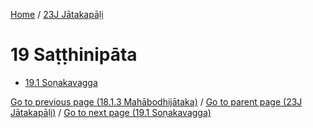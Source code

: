 
[Home](/) / [23J Jātakapāḷi](/tipitaka/23J.md)

# 19 Saṭṭhinipāta

* [19.1 Soṇakavagga](/tipitaka/23J/19/19.1.md)

[Go to previous page (18.1.3 Mahābodhijātaka)](/tipitaka/23J/18/18.1/18.1.3.md) / [Go to parent page (23J Jātakapāḷi)](/tipitaka/23J/0.md) / [Go to next page (19.1 Soṇakavagga)](/tipitaka/23J/19/19.1.md)


